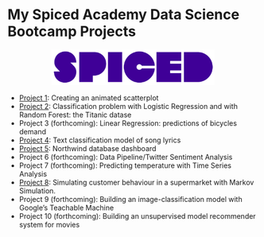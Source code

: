 # My Spiced Academy Data Science Bootcamp Projects 

<p align="center">
  <img width="65%" height="65%" src="https://github.com/ebelingbarros/Spiced-academy-other-projects/blob/main/Spiced_Logo_Purple-05-1.png"> 
</p> 

- [Project 1](https://github.com/ebelingbarros/Spiced-academy-other-projects/tree/main/week_01): Creating an animated scatterplot
- [Project 2](https://github.com/ebelingbarros/Spiced-academy-other-projects/tree/main/week_02): Classification problem with Logistic Regression and with Random Forest: the Titanic datase
- Project 3 (forthcoming): Linear Regression: predictions of bicycles demand
- [Project 4](https://github.com/ebelingbarros/Spiced-academy-other-projects/tree/main/week_04): Text classification model of song lyrics
- [Project 5](https://github.com/ebelingbarros/Spiced-academy-other-projects/tree/main/week_05): Northwind database dashboard
- Project 6 (forthcoming): Data Pipeline/Twitter Sentiment Analysis
- Project 7 (forthcoming): Predicting temperature with Time Series Analysis
- [Project 8](https://github.com/ebelingbarros/Spiced-academy-other-projects/tree/main/week_08): Simulating customer behaviour in a supermarket with Markov Simulation.
- Project 9 (forthcoming): Building an image-classification model with Google’s Teachable Machine
- Project 10 (forthcoming): Building an unsupervised model recommender system for movies
